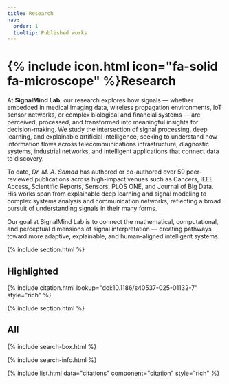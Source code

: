 ```yaml
---
title: Research
nav:
  order: 1
  tooltip: Published works
---
```


# {% include icon.html icon="fa-solid fa-microscope" %}Research

At **SignalMind Lab**, our research explores how signals — whether embedded in medical imaging data, wireless propagation environments, IoT sensor networks, or complex biological and financial systems — are perceived, processed, and transformed into meaningful insights for decision-making. We study the intersection of signal processing, deep learning, and explainable artificial intelligence, seeking to understand how information flows across telecommunications infrastructure, diagnostic systems, industrial networks, and intelligent applications that connect data to discovery.

To date, *Dr. M. A. Samad* has authored or co-authored over 59 peer-reviewed publications across high-impact venues such as Cancers, IEEE Access, Scientific Reports, Sensors, PLOS ONE, and Journal of Big Data. His works span from explainable deep learning and signal modeling to complex systems analysis and communication networks, reflecting a broad pursuit of understanding signals in their many forms.

Our goal at SignalMind Lab is to connect the mathematical, computational, and perceptual dimensions of signal interpretation — creating pathways toward more adaptive, explainable, and human-aligned intelligent systems.

{% include section.html %}

## Highlighted

{% include citation.html lookup="doi:10.1186/s40537-025-01132-7" style="rich" %}

{% include section.html %}

## All

{% include search-box.html %}

{% include search-info.html %}

{% include list.html data="citations" component="citation" style="rich" %}
